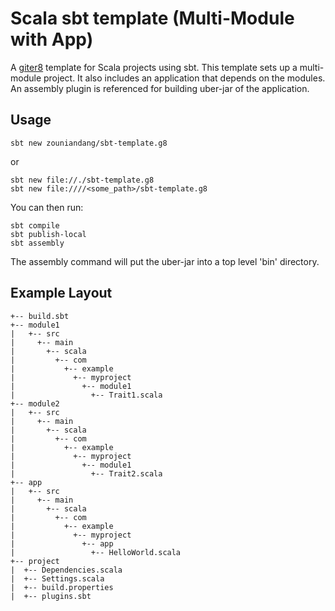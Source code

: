 # Scala sbt template (Multi-Module with App)

A [giter8][1] template for Scala projects using sbt. 
This template sets up a multi-module project. It also includes an application that depends on the modules. 
An assembly plugin is referenced for building uber-jar of the application.

## Usage

```
sbt new zouniandang/sbt-template.g8
```
or

```
sbt new file://./sbt-template.g8
sbt new file:////<some_path>/sbt-template.g8
```

You can then run:

~~~
sbt compile
sbt publish-local
sbt assembly
~~~

The assembly command will put the uber-jar into a top level 'bin' directory.

## Example Layout

~~~
+-- build.sbt
+-- module1
|   +-- src
|     +-- main
|       +-- scala
|         +-- com
|           +-- example
|             +-- myproject
|               +-- module1
|                 +-- Trait1.scala
+-- module2
|   +-- src
|     +-- main
|       +-- scala
|         +-- com
|           +-- example
|             +-- myproject
|               +-- module1
|                 +-- Trait2.scala
+-- app
|   +-- src
|     +-- main
|       +-- scala
|         +-- com
|           +-- example
|             +-- myproject
|               +-- app
|                 +-- HelloWorld.scala
+-- project
|  +-- Dependencies.scala
|  +-- Settings.scala
|  +-- build.properties
|  +-- plugins.sbt
~~~

[1]: https://github.com/n8han/giter8
